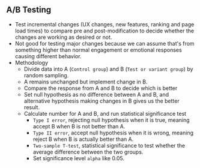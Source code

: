 ## A/B Testing

- Test incremental changes (UX changes, new features, ranking and page load times) to compare pre and post-modification
  to decide whether the changes are working as desired or not.
- Not good for testing major changes because we can assume that's from something higher than normal engagement or
  emotional responses causing different behavior.
- Methodology
    - Divide data into A (`Control group`) and B (`Test or variant group`) by random sampling.
    - A remains unchanged but implement change in B.
    - Compare the response from A and B to decide which is better
    - Set null hypothesis as no difference between A and B, and alternative hypothesis making changes in B gives us the
      better result.
    - Calculate number for A and B, and run statistical significance test
        - `Type I error`, rejecting null hypothesis when it is true, meaning accept B when B is not better than A.
        - `Type II error`, accept null hypothesis when it is wrong, meaning reject B when B is actually better than A.
        - `Two-sample T-test`, statistical significance to test whether the average difference between the two groups.
        - Set significance level `alpha` like 0.05.
